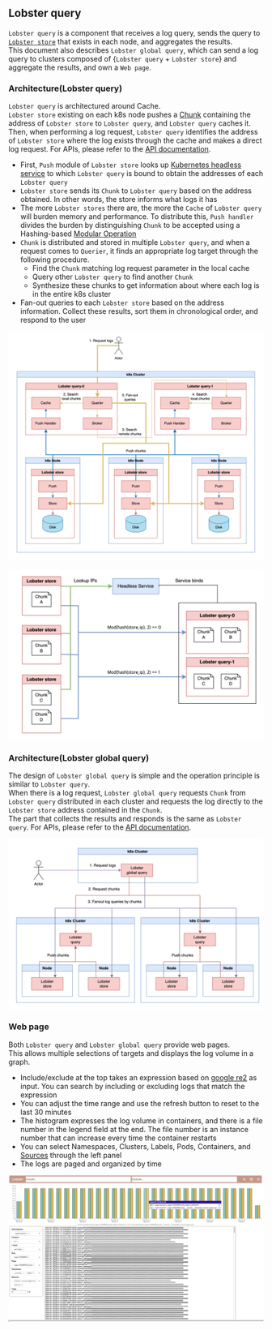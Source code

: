 ## Lobster query

`Lobster query` is a component that receives a log query, sends the query to [`Lobster store`](./lobster_store.md) that exists in each node, and aggregates the results.\
This document also describes `Lobster global query`, which can send a log query to clusters composed of {`Lobster query` + `Lobster store`} and aggregate the results, and own a `Web page`.

### Architecture(Lobster query)

`Lobster query` is architectured around Cache.\
`Lobster store` existing on each k8s node pushes a [Chunk](./chunk_block.md) containing the address of `Lobster store` to `Lobster query`, and `Lobster query` caches it.\
Then, when performing a log request, `Lobster query` identifies the address of `Lobster store` where the log exists through the cache and makes a direct log request.
For APIs, please refer to the [API documentation](../apis/query_apis.md).

- First, `Push` module of `Lobster store` looks up [Kubernetes headless service](https://kubernetes.io/docs/concepts/services-networking/service/#headless-services) to which `Lobster query` is bound to obtain the addresses of each `Lobster query`
- `Lobster store` sends its `Chunk` to `Lobster query` based on the address obtained. In other words, the store informs what logs it has
- The more `Lobster stores` there are, the more the `Cache` of `Lobster query` will burden memory and performance. To distribute this, `Push handler` divides the burden by distinguishing `Chunk` to be accepted using a Hashing-based [Modular Operation](https://en.wikipedia.org/wiki/Modular_arithmetic)
- `Chunk` is distributed and stored in multiple `Lobster query`, and when a request comes to `Querier`, it finds an appropriate log target through the following procedure. 
  - Find the `Chunk` matching log request parameter in the local cache
  - Query other `Lobster query` to find another `Chunk`
  - Synthesize these chunks to get information about where each log is in the entire k8s cluster
- Fan-out queries to each `Lobster store` based on the address information. Collect these results, sort them in chronological order, and respond to the user

![lobster_query](../images/lobster_query.png)

![lobster_query_push](../images/lobster_query_push.png)

### Architecture(Lobster global query)

The design of `Lobster global query` is simple and the operation principle is similar to `Lobster query`.\
When there is a log request, `Lobster global query` requests `Chunk` from `Lobster query` distributed in each cluster and requests the log directly to the `Lobster store` address contained in the `Chunk`. \
The part that collects the results and responds is the same as `Lobster query`.
For APIs, please refer to the [API documentation](../apis/global_query_apis.md).

![multi-cluster](../images/overview_multi-cluster.png)

### Web page

Both `Lobster query` and `Lobster global query` provide web pages. \
This allows multiple selections of targets and displays the log volume in a graph. 
- Include/exclude at the top takes an expression based on [google re2](https://github.com/google/re2/wiki/Syntax) as input. You can search by including or excluding logs that match the expression
- You can adjust the time range and use the refresh button to reset to the last 30 minutes
- The histogram expresses the log volume in containers, and there is a file number in the legend field at the end. The file number is an instance number that can increase every time the container restarts
- You can select Namespaces, Clusters, Labels, Pods, Containers, and [Sources](./container_logs.md) through the left panel
- The logs are paged and organized by time

![lobster_web](../images/lobster_web.png)

